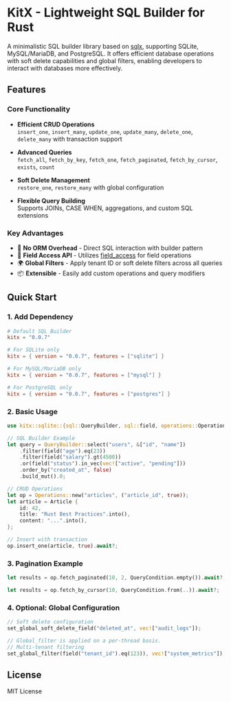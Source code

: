 # KitX - Lightweight SQL Builder for Rust

A minimalistic SQL builder library based on [sqlx](https://crates.io/crates/sqlx), supporting SQLite, MySQL/MariaDB, and PostgreSQL. It offers efficient database operations with soft delete capabilities and global filters, enabling developers to interact with databases more effectively.

## Features

### Core Functionality
- **Efficient CRUD Operations**  
  `insert_one`, `insert_many`, `update_one`, `update_many`, `delete_one`, `delete_many` with transaction support

- **Advanced Queries**  
  `fetch_all`, `fetch_by_key`, `fetch_one`, `fetch_paginated`, `fetch_by_cursor`, `exists`, `count`

- **Soft Delete Management**  
  `restore_one`, `restore_many` with global configuration

- **Flexible Query Building**  
  Supports JOINs, CASE WHEN, aggregations, and custom SQL extensions

### Key Advantages
- 🚀 **No ORM Overhead** - Direct SQL interaction with builder pattern  
- 🔧 **Field Access API** - Utilizes [field_access](https://crates.io/crates/field_access) for field operations  
- 🌍 **Global Filters** - Apply tenant ID or soft delete filters across all queries  
- 📦 **Extensible** - Easily add custom operations and query modifiers  

## Quick Start

### 1. Add Dependency
```toml
# Default SQL Builder
kitx = "0.0.7"

# For SQLite only
kitx = { version = "0.0.7", features = ["sqlite"] }

# For MySQL/MariaDB only
kitx = { version = "0.0.7", features = ["mysql"] }

# For PostgreSQL only
kitx = { version = "0.0.7", features = ["postgres"] }
```

### 2. Basic Usage
```rust
use kitx::sqlite::{sql::QueryBuilder, sql::field, operations::Operations};

// SQL Builder Example
let query = QueryBuilder::select("users", &["id", "name"])
    .filter(field("age").eq(23))
    .filter(field("salary").gt(4500))
    .or(field("status").in_vec(vec!["active", "pending"]))
    .order_by("created_at", false)
    .build_mut().0;

// CRUD Operations
let op = Operations::new("articles", ("article_id", true));
let article = Article {
    id: 42,
    title: "Rust Best Practices".into(),
    content: "...".into(),
};

// Insert with transaction
op.insert_one(article, true).await?;
```

### 3. Pagination Example
```rust
let results = op.fetch_paginated(10, 2, QueryCondition.empty()).await?;

let results = op.fetch_by_cursor(10, QueryCondition.from(..)).await?;

```

### 4. Optional: Global Configuration
```rust
// Soft delete configuration
set_global_soft_delete_field("deleted_at", vec!["audit_logs"]);

// Global_filter is applied on a per-thread basis.
// Multi-tenant filtering
set_global_filter(field("tenant_id").eq(123)), vec!["system_metrics"]);
```

## License
MIT License

